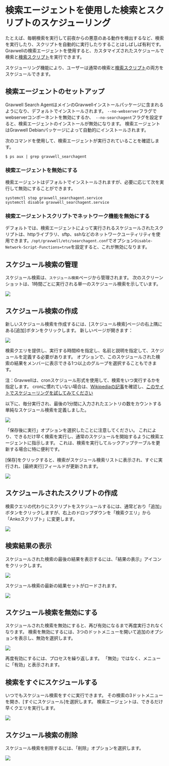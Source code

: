 # 検索エージェントを使用した検索とスクリプトのスケジューリング

たとえば、毎朝検索を実行して前夜からの悪意のある動作を検出するなど、検索を実行したり、スクリプトを自動的に実行したりすることはしばしば有利です。 Gravwellの検索エージェントを使用すると、カスタマイズされたスケジュールで検索と[検索スクリプト](scriptingsearch.md)を実行できます。

スケジューリング機能により、ユーザーは通常の検索と[検索スクリプト](scriptingsearch.md)の両方をスケジュールできます。

## 検索エージェントのセットアップ

Gravwell Search AgentはメインのGravwellインストールパッケージに含まれるようになり、デフォルトでインストールされます。 `--no-webserver`フラグでwebserverコンポーネントを無効にするか、` --no-searchagent`フラグを設定すると、検索エージェントのインストールが無効になります。 検索エージェントはGravwell Debianパッケージによって自動的にインストールされます。

次のコマンドを使用して、検索エージェントが実行されていることを確認します。

```
$ ps aux | grep gravwell_searchagent
```

### 検索エージェントを無効にする

検索エージェントはデフォルトでインストールされますが、必要に応じて次を実行して無効にすることができます。

```
systemctl stop gravwell_searchagent.service
systemctl disable gravwell_searchagent.service
```

### 検索エージェントスクリプトでネットワーク機能を無効にする

デフォルトでは、検索エージェントによって実行されるスケジュールされたスクリプトは、httpライブラリ、sftp、sshなどのネットワークユーティリティを使用できます。`/opt/gravwell/etc/searchagent.conf`でオプション`Disable-Network-Script-Functions=true`を設定すると、これが無効になります。

## スケジュール検索の管理

スケジュール検索は、`スケジュール検索`ページから管理されます。 次のスクリーンショットは、1時間ごとに実行される単一のスケジュール検索を示しています。

![](sched1.png)

## スケジュール検索の作成

新しいスケジュール検索を作成するには、[スケジュール検索]ページの右上隅にある[追加]ボタンをクリックします。 新しいページが開きます：

![](newsched.png)

検索クエリを提供し、実行する時間枠を指定し、名前と説明を指定して、スケジュールを定義する必要があります。 オプションで、このスケジュールされた検索の結果をメンバーに表示できる1つ以上のグループを選択することもできます。

注：Gravwellは、cronスケジュール形式を使用して、検索をいつ実行するかを指定します。 cronに慣れていない場合は、[Wikipediaの記事](https://en.wikipedia.org/wiki/Cron)を確認し、[このサイトでスケジューリングを試してみてください](https://cron.help/)

以下に、毎分実行され、最後の1分間に入力されたエントリの数をカウントする単純なスケジュール検索を定義しました。

![](countsearch.png)

「保存後に実行」オプションを選択したことに注意してください。 これにより、できるだけ早く検索を実行し、通常のスケジュールを開始するように検索エージェントに指示します。 これは、検索を実行してルックアップテーブルを更新する場合に特に便利です。

[保存]をクリックすると、検索がスケジュール検索リストに表示され、すぐに実行され、[最終実行]フィールドが更新されます。

![](lastrun.png)

## スケジュールされたスクリプトの作成

検索クエリの代わりにスクリプトをスケジュールするには、通常どおり「追加」ボタンをクリックしますが、右上のドロップダウンを「検索クエリ」から「Ankoスクリプト」に変更します。

![](newscript.png)

## 検索結果の表示

スケジュールされた検索の最後の結果を表示するには、「結果の表示」アイコンをクリックします。

![](results.png)

スケジュール検索の最新の結果セットがロードされます。

![](results2.png)

## スケジュール検索を無効にする

スケジュールされた検索を無効にすると、再び有効になるまで再度実行されなくなります。 検索を無効にするには、3つのドットメニューを開いて追加のオプションを表示し、無効を選択します。

![](disable.png)

再度有効にするには、プロセスを繰り返します。 「無効」ではなく、メニューに「有効」と表示されます。

## 検索をすぐにスケジュールする

いつでもスケジュール検索をすぐに実行できます。 その検索の3ドットメニューを開き、[すぐにスケジュール]を選択します。 検索エージェントは、できるだけ早くクエリを実行します。

![](immediate.png)


## スケジュール検索の削除

スケジュール検索を削除するには、「削除」オプションを選択します。

![](delete.png)